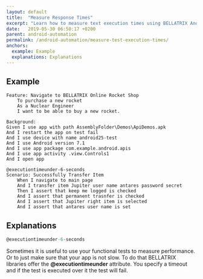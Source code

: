 ```yaml
---
layout: default
title:  "Measure Response Times"
excerpt: "Learn how to measure text execution times using BELLATRIX Android module."
date:   2019-05-30 06:50:17 +0200
parent: android-automation
permalink: /android-automation/measure-test-execution-times/
anchors:
  example: Example
  explanations: Explanations
---
```

Example
--------
```
Feature: Navigate to BELLATRIX Online Rocket Shop
	To purchase a new rocket
	As a Nuclear Engineer 
	I want to be able to buy a new rocket.

Background:
Given I use app with path AssemblyFolder\Demos\ApiDemos.apk
And I restart the app on test fail
And I use device with name android25-test
And I use Android version 7.1
And I use app package com.example.android.apis
And I use app activity .view.Controls1
And I open app

@executiontimeunder-6-seconds
Scenario: Successfully Transfer Item
	When I navigate to main page
	And I transfer item Jupiter user name antares password secret
	Then I assert that keep me logged is checked
    And I assert that permanent trasnfer is checked
    And I assert that Jupiter right item is selected
    And I assert that antares user name is set
```

Explanations
------------
```csharp
@executiontimeunder-6-seconds
```
Sometimes it is useful to use your functional tests to measure performance. Or to just make sure that your app is not slow. To do that BELLATRIX libraries offer the **@executiontimeunder** attribute. You specify a timeout and if the test is executed over it the test will fail.